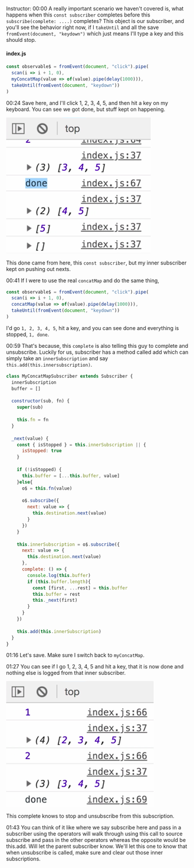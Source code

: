 Instructor: 00:00 A really important scenario we haven't covered is, what happens when this `const subscriber` completes before this `subscribe(complete: ....)` completes? This object is our subscriber, and you'll see the behavior right now, if I `takeUntil` and all the save `fromEvent(document, "keydown")` which just means I'll type a key and this should stop.

#### index.js
```javascript
const observable$ = fromEvent(document, "click").pipe(
  scan(i => i + 1, 0),
  myConcatMap(value => of(value).pipe(delay(1000))),
  takeUntil(fromEvent(document, "keydown"))
)
```

00:24 Save here, and I'll click 1, 2, 3, 4, 5, and then hit a key on my keyboard. You can see we got done, but stuff kept on happening. 

![Done is logged bug things keep logging](../images/egghead-add-inner-subscriptions-to-outer-subscribers-to-unsubscribe-in-rxjs-done-but-things-keep-getting-logged.png)

This done came from here, this `const subscriber`, but my inner subscriber kept on pushing out nexts.

00:41 If I were to use the real `concatMap` and do the same thing, 

```javascript
const observable$ = fromEvent(document, "click").pipe(
  scan(i => i + 1, 0),
  concatMap(value => of(value).pipe(delay(1000))),
  takeUntil(fromEvent(document, "keydown"))
)
```

I'd go `1, 2, 3, 4, 5`, hit a key, and you can see done and everything is stopped, `1, done`.

00:59 That's because, this `complete` is also telling this guy to complete and unsubscribe. Luckily for us, subscriber has a method called add which can simply take an `innerSubscription` and say `this.add(this.innersubscription)`.

```javascript
class MyConcatMapSubscriber extends Subscriber {
  innerSubscription
  buffer = []

  constructor(sub, fn) {
    super(sub)

    this.fn = fn
  }

  _next(value) {
    const { isStopped } = this.innerSubscription || {
      isStopped: true
    }

    if (!isStopped) {
      this.buffer = [...this.buffer, value]
    }else{
      o$ = this.fn(value)

      o$.subscribe({
        next: value => {
          this.destination.next(value)
        }
      })
    }

    this.innerSubscription = o$.subscribe({
      next: value => {
        this.destination.next(value)
      },
      complete: () => {
        console.log(this.buffer)
        if (this.buffer.length){
          const [first, ...rest] = this.buffer
          this.buffer = rest
          this._next(first)
        }
      }
    })

    this.add(this.innerSubscription)
  }
}
```

01:16 Let's save. Make sure I switch back to `myConcatMap`.

01:27 You can see if I go 1, 2, 3, 4, 5 and hit a key, that it is now done and nothing else is logged from that inner subscriber. 

![myConcatMap logged](../images/egghead-add-inner-subscriptions-to-outer-subscribers-to-unsubscribe-in-rxjs-myConcatMap-logged.png)

This complete knows to stop and unsubscribe from this subscription.

01:43 You can think of it like where we say subscribe here and pass in a subscriber using the operators will walk through using this call to source subscribe and pass in the other operators whereas the opposite would be this.add. Will let the parent subscriber know. We'll let this one to know that when unsubscribe is called, make sure and clear out those inner subscriptions.